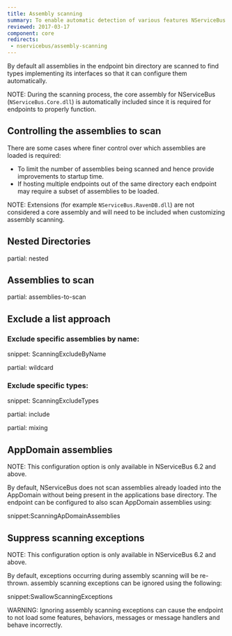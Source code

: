 ```yaml
---
title: Assembly scanning
summary: To enable automatic detection of various features NServiceBus scans assemblies for well known types
reviewed: 2017-03-17
component: core
redirects:
 - nservicebus/assembly-scanning
---
```


By default all assemblies in the endpoint bin directory are scanned to find types implementing its interfaces so that it can configure them automatically.

NOTE: During the scanning process, the core assembly for NServiceBus (`NServiceBus.Core.dll`) is automatically included since it is required for endpoints to properly function.


## Controlling the assemblies to scan

There are some cases where finer control over which assemblies are loaded is required:

 * To limit the number of assemblies being scanned and hence provide improvements to startup time.
 * If hosting multiple endpoints out of the same directory each endpoint may require a subset of assemblies to be loaded.

NOTE: Extensions (for example `NServiceBus.RavenDB.dll`) are not considered a core assembly and will need to be included when customizing assembly scanning.


## Nested Directories

partial: nested


## Assemblies to scan

partial: assemblies-to-scan


## Exclude a list approach


### Exclude specific assemblies by name:

snippet: ScanningExcludeByName


partial: wildcard


### Exclude specific types:

snippet: ScanningExcludeTypes


partial: include

partial: mixing


## AppDomain assemblies

NOTE: This configuration option is only available in NServiceBus 6.2 and above.

By default, NServiceBus does not scan assemblies already loaded into the AppDomain without being present in the applications base directory. The endpoint can be configured to also scan AppDomain assemblies using:

snippet:ScanningApDomainAssemblies


## Suppress scanning exceptions

NOTE: This configuration option is only available in NServiceBus 6.2 and above.

By default, exceptions occurring during assembly scanning will be re-thrown. assembly scanning exceptions can be ignored using the following:

snippet:SwallowScanningExceptions

WARNING: Ignoring assembly scanning exceptions can cause the endpoint to not load some features, behaviors, messages or message handlers and behave incorrectly.
